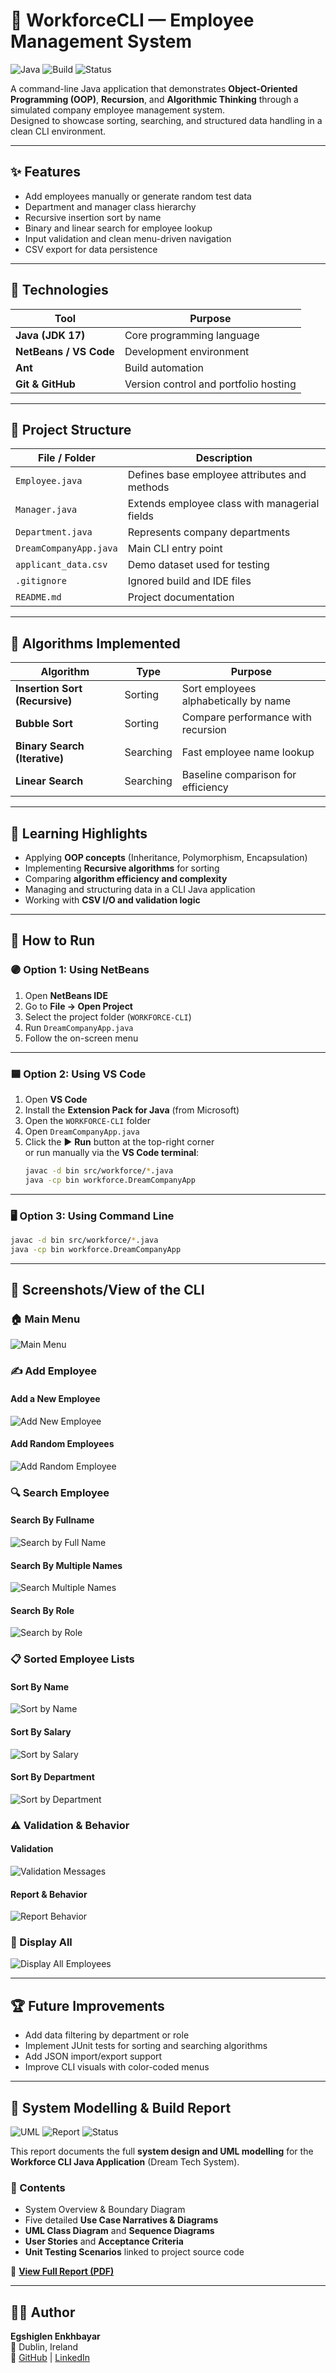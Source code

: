 # 🧠 WorkforceCLI — Employee Management System
![Java](https://img.shields.io/badge/Java-17-blue)
![Build](https://img.shields.io/badge/Build-NetBeans-green)
![Status](https://img.shields.io/badge/Status-Complete-brightgreen)

A command-line Java application that demonstrates **Object-Oriented Programming (OOP)**, **Recursion**, and **Algorithmic Thinking** through a simulated company employee management system.  
Designed to showcase sorting, searching, and structured data handling in a clean CLI environment.

---

## ✨ Features
- Add employees manually or generate random test data  
- Department and manager class hierarchy  
- Recursive insertion sort by name  
- Binary and linear search for employee lookup  
- Input validation and clean menu-driven navigation  
- CSV export for data persistence  

---

## 🧩 Technologies
| Tool | Purpose |
|------|----------|
| **Java (JDK 17)** | Core programming language |
| **NetBeans / VS Code** | Development environment |
| **Ant** | Build automation |
| **Git & GitHub** | Version control and portfolio hosting |

---

## 📁 Project Structure
| File / Folder | Description |
|----------------|--------------|
| `Employee.java` | Defines base employee attributes and methods |
| `Manager.java` | Extends employee class with managerial fields |
| `Department.java` | Represents company departments |
| `DreamCompanyApp.java` | Main CLI entry point |
| `applicant_data.csv` | Demo dataset used for testing |
| `.gitignore` | Ignored build and IDE files |
| `README.md` | Project documentation |

---

## 🧮 Algorithms Implemented
| Algorithm | Type | Purpose |
|------------|------|----------|
| **Insertion Sort (Recursive)** | Sorting | Sort employees alphabetically by name |
| **Bubble Sort** | Sorting | Compare performance with recursion |
| **Binary Search (Iterative)** | Searching | Fast employee name lookup |
| **Linear Search** | Searching | Baseline comparison for efficiency |

---

## 🧠 Learning Highlights
- Applying **OOP concepts** (Inheritance, Polymorphism, Encapsulation)  
- Implementing **Recursive algorithms** for sorting  
- Comparing **algorithm efficiency and complexity**  
- Managing and structuring data in a CLI Java application  
- Working with **CSV I/O and validation logic**  

---

## 🧪 How to Run

### 🟣 Option 1: Using NetBeans
1. Open **NetBeans IDE**  
2. Go to **File → Open Project**  
3. Select the project folder (`WORKFORCE-CLI`)  
4. Run `DreamCompanyApp.java`  
5. Follow the on-screen menu  

---

### 🟦 Option 2: Using VS Code
1. Open **VS Code**  
2. Install the **Extension Pack for Java** (from Microsoft)  
3. Open the `WORKFORCE-CLI` folder  
4. Open `DreamCompanyApp.java`  
5. Click the ▶️ **Run** button at the top-right corner  
   or run manually via the **VS Code terminal**:
   ```bash
   javac -d bin src/workforce/*.java
   java -cp bin workforce.DreamCompanyApp

---

### 🖥️ Option 3: Using Command Line
```bash
javac -d bin src/workforce/*.java
java -cp bin workforce.DreamCompanyApp
```

---

## 📸 Screenshots/View of the CLI

### 🏠 Main Menu
![Main Menu](docs/screenshot-menu.png)

### ✍️ Add Employee
#### Add a New Employee
![Add New Employee](docs/screenshot-add-new-employee.png)
#### Add Random Employees
![Add Random Employee](docs/screenshot-add-random-employee.png)

### 🔍 Search Employee
#### Search By Fullname
![Search by Full Name](docs/screenshot-searchbyfullname.png)
#### Search By Multiple Names
![Search Multiple Names](docs/screenshot-searchbymultiplenames.png)
#### Search By Role
![Search by Role](docs/screenshot-searchbyrole.png)

### 📋 Sorted Employee Lists
#### Sort By Name
![Sort by Name](docs/screenshot-sortbyname.png)
#### Sort By Salary
![Sort by Salary](docs/screenshot-sortbysalary.png)
#### Sort By Department
![Sort by Department](docs/screenshot-sortbydepartment.png)

### ⚠️ Validation & Behavior
#### Validation
![Validation Messages](docs/screenshot-validations.png)
#### Report & Behavior
![Report Behavior](docs/screenshot-report-behavior.png)

### 🧾 Display All
![Display All Employees](docs/screenshot-display.png)


---

## 🏆 Future Improvements

- Add data filtering by department or role
- Implement JUnit tests for sorting and searching algorithms
- Add JSON import/export support
- Improve CLI visuals with color-coded menus

---

## 🧩 System Modelling & Build Report

![UML](https://img.shields.io/badge/Modeling-UML-blue)
![Report](https://img.shields.io/badge/Type-Academic-orange)
![Status](https://img.shields.io/badge/Status-Complete-brightgreen)

This report documents the full **system design and UML modelling** for the **Workforce CLI Java Application** (Dream Tech System).

### 📘 Contents
- System Overview & Boundary Diagram  
- Five detailed **Use Case Narratives & Diagrams**  
- **UML Class Diagram** and **Sequence Diagrams**  
- **User Stories** and **Acceptance Criteria**  
- **Unit Testing Scenarios** linked to project source code  

📄 [**View Full Report (PDF)**](./docs/Workforce_CLI_System_Modelling_Report.pdf)


---

## 👩‍💻 Author
**Egshiglen Enkhbayar**  
📍 Dublin, Ireland  
🔗 [GitHub](https://github.com/egshiglen-henny) | [LinkedIn](https://linkedin.com/in/egshiglene)
